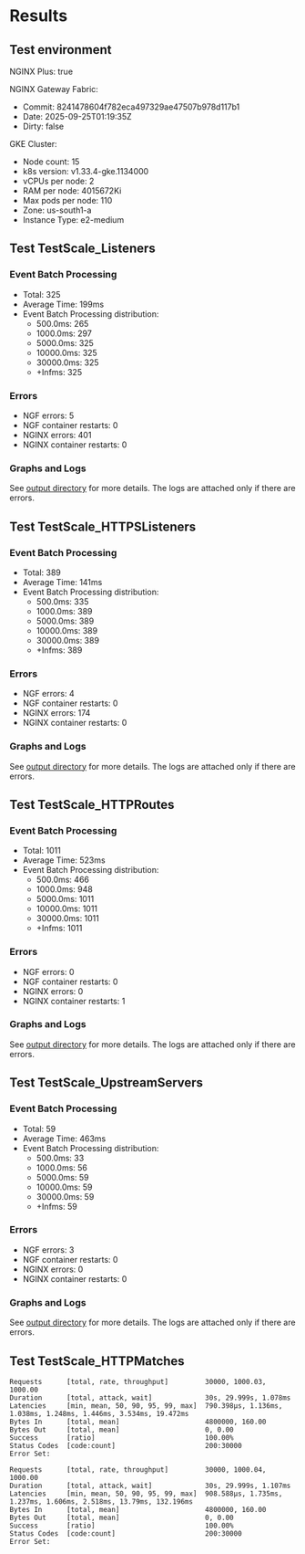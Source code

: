 # Results

## Test environment

NGINX Plus: true

NGINX Gateway Fabric:

- Commit: 8241478604f782eca497329ae47507b978d117b1
- Date: 2025-09-25T01:19:35Z
- Dirty: false

GKE Cluster:

- Node count: 15
- k8s version: v1.33.4-gke.1134000
- vCPUs per node: 2
- RAM per node: 4015672Ki
- Max pods per node: 110
- Zone: us-south1-a
- Instance Type: e2-medium

## Test TestScale_Listeners

### Event Batch Processing

- Total: 325
- Average Time: 199ms
- Event Batch Processing distribution:
	- 500.0ms: 265
	- 1000.0ms: 297
	- 5000.0ms: 325
	- 10000.0ms: 325
	- 30000.0ms: 325
	- +Infms: 325

### Errors

- NGF errors: 5
- NGF container restarts: 0
- NGINX errors: 401
- NGINX container restarts: 0

### Graphs and Logs

See [output directory](./TestScale_Listeners) for more details.
The logs are attached only if there are errors.

## Test TestScale_HTTPSListeners

### Event Batch Processing

- Total: 389
- Average Time: 141ms
- Event Batch Processing distribution:
	- 500.0ms: 335
	- 1000.0ms: 389
	- 5000.0ms: 389
	- 10000.0ms: 389
	- 30000.0ms: 389
	- +Infms: 389

### Errors

- NGF errors: 4
- NGF container restarts: 0
- NGINX errors: 174
- NGINX container restarts: 0

### Graphs and Logs

See [output directory](./TestScale_HTTPSListeners) for more details.
The logs are attached only if there are errors.

## Test TestScale_HTTPRoutes

### Event Batch Processing

- Total: 1011
- Average Time: 523ms
- Event Batch Processing distribution:
	- 500.0ms: 466
	- 1000.0ms: 948
	- 5000.0ms: 1011
	- 10000.0ms: 1011
	- 30000.0ms: 1011
	- +Infms: 1011

### Errors

- NGF errors: 0
- NGF container restarts: 0
- NGINX errors: 0
- NGINX container restarts: 1

### Graphs and Logs

See [output directory](./TestScale_HTTPRoutes) for more details.
The logs are attached only if there are errors.

## Test TestScale_UpstreamServers

### Event Batch Processing

- Total: 59
- Average Time: 463ms
- Event Batch Processing distribution:
	- 500.0ms: 33
	- 1000.0ms: 56
	- 5000.0ms: 59
	- 10000.0ms: 59
	- 30000.0ms: 59
	- +Infms: 59

### Errors

- NGF errors: 3
- NGF container restarts: 0
- NGINX errors: 0
- NGINX container restarts: 0

### Graphs and Logs

See [output directory](./TestScale_UpstreamServers) for more details.
The logs are attached only if there are errors.

## Test TestScale_HTTPMatches

```text
Requests      [total, rate, throughput]         30000, 1000.03, 1000.00
Duration      [total, attack, wait]             30s, 29.999s, 1.078ms
Latencies     [min, mean, 50, 90, 95, 99, max]  790.398µs, 1.136ms, 1.038ms, 1.248ms, 1.446ms, 3.534ms, 19.472ms
Bytes In      [total, mean]                     4800000, 160.00
Bytes Out     [total, mean]                     0, 0.00
Success       [ratio]                           100.00%
Status Codes  [code:count]                      200:30000  
Error Set:
```
```text
Requests      [total, rate, throughput]         30000, 1000.04, 1000.00
Duration      [total, attack, wait]             30s, 29.999s, 1.107ms
Latencies     [min, mean, 50, 90, 95, 99, max]  908.588µs, 1.735ms, 1.237ms, 1.606ms, 2.518ms, 13.79ms, 132.196ms
Bytes In      [total, mean]                     4800000, 160.00
Bytes Out     [total, mean]                     0, 0.00
Success       [ratio]                           100.00%
Status Codes  [code:count]                      200:30000  
Error Set:
```
